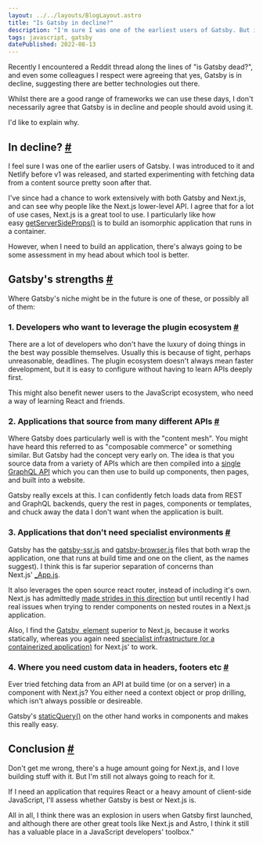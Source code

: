 ```yaml
---
layout: ../../layouts/BlogLayout.astro
title: "Is Gatsby in decline?"
description: "I'm sure I was one of the earliest users of Gatsby. But is it in decline? The title is a bit click-baity because I don't really feel that it is. Rather, I think it's well on it's way to finding it's niche."
tags: javascript, gatsby
datePublished: 2022-08-13
---
```

Recently I encountered a Reddit thread along the lines of "is Gatsby dead?", and even some colleagues I respect were agreeing that yes, Gatsby is in decline, suggesting there are better technologies out there.

Whilst there are a good range of frameworks we can use these days, I don't necessarily agree that Gatsby is in decline and people should avoid using it.

I'd like to explain why.

## In decline? [#](https://deliciousreverie.co.uk/posts/is-gatsby-decline/#in-decline)

I feel sure I was one of the earlier users of Gatsby. I was introduced to it and Netlify before v1 was released, and started experimenting with fetching data from a content source pretty soon after that.

I've since had a chance to work extensively with both Gatsby and Next.js, and can see why people like the Next.js lower-level API. I agree that for a lot of use cases, Next.js is a great tool to use. I particularly like how easy [getServerSideProps()](https://nextjs.org/docs/basic-features/data-fetching/get-server-side-props) is to build an isomorphic application that runs in a container.

However, when I need to build an application, there's always going to be some assessment in my head about which tool is better.

## Gatsby's strengths [#](https://deliciousreverie.co.uk/posts/is-gatsby-decline/#gatsby's-strengths)

Where Gatsby's niche might be in the future is one of these, or possibly all of them:

### 1\. Developers who want to leverage the plugin ecosystem [#](https://deliciousreverie.co.uk/posts/is-gatsby-decline/#1.-developers-who-want-to-leverage-the-plugin-ecosystem)

There are a lot of developers who don't have the luxury of doing things in the best way possible themselves. Usually this is because of tight, perhaps unreasonable, deadlines. The plugin ecosystem doesn't always mean faster development, but it is easy to configure without having to learn APIs deeply first.

This might also benefit newer users to the JavaScript ecosystem, who need a way of learning React and friends.

### 2\. Applications that source from many different APIs [#](https://deliciousreverie.co.uk/posts/is-gatsby-decline/#2.-applications-that-source-from-many-different-apis)

Where Gatsby does particularly well is with the "content mesh". You might have heard this referred to as "composable commerce" or something similar. But Gatsby had the concept very early on. The idea is that you source data from a variety of APIs which are then compiled into a [single GraphQL API](https://www.gatsbyjs.com/docs/tutorial/part-4/) which you can then use to build up components, then pages, and built into a website.

Gatsby really excels at this. I can confidently fetch loads data from REST and GraphQL backends, query the rest in pages, components or templates, and chuck away the data I don't want when the application is built.

### 3\. Applications that don't need specialist environments [#](https://deliciousreverie.co.uk/posts/is-gatsby-decline/#3.-applications-that-don't-need-specialist-environments)

Gatsby has the [gatsby-ssr.js](https://www.gatsbyjs.com/docs/reference/config-files/gatsby-ssr/) and [gatsby-browser.js](https://www.gatsbyjs.com/docs/reference/config-files/gatsby-browser/) files that both wrap the application, one that runs at build time and one on the client, as the names suggest). I think this is far superior separation of concerns than Next.js' [\_App.js](https://nextjs.org/docs/advanced-features/custom-app).

It also leverages the open source react router, instead of including it's own. Next.js has admittedly [made strides in this direction](https://nextjs.org/blog/layouts-rfc) but until recently I had real issues when trying to render components on nested routes in a Next.js application.

Also, I find the [Gatsby <Image /> element](https://www.gatsbyjs.com/plugins/gatsby-image/) superior to Next.js, because it works statically, whereas you again need [specialist infrastructure (or a containerized application)](https://nextjs.org/docs/advanced-features/static-html-export#unsupported-features) for Next.js' to work.

### 4\. Where you need custom data in headers, footers etc [#](https://deliciousreverie.co.uk/posts/is-gatsby-decline/#4.-where-you-need-custom-data-in-headers-footers-etc)

Ever tried fetching data from an API at build time (or on a server) in a component with Next.js? You either need a context object or prop drilling, which isn't always possible or desireable.

Gatsby's [staticQuery()](https://www.gatsbyjs.com/docs/how-to/querying-data/static-query/) on the other hand works in components and makes this really easy.

## Conclusion [#](https://deliciousreverie.co.uk/posts/is-gatsby-decline/#conclusion)

Don't get me wrong, there's a huge amount going for Next.js, and I love building stuff with it. But I'm still not always going to reach for it.

If I need an application that requires React or a heavy amount of client-side JavaScript, I'll assess whether Gatsby is best or Next.js is.

All in all, I think there was an explosion in users when Gatsby first launched, and although there are other great tools like Next.js and Astro, I think it still has a valuable place in a JavaScript developers' toolbox."